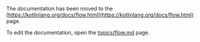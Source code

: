 The documentation has been moved to the [https://kotlinlang.org/docs/flow.html](https://kotlinlang.org/docs/flow.html) page.

To edit the documentation, open the [topics/flow.md](topics/flow.md) page.
